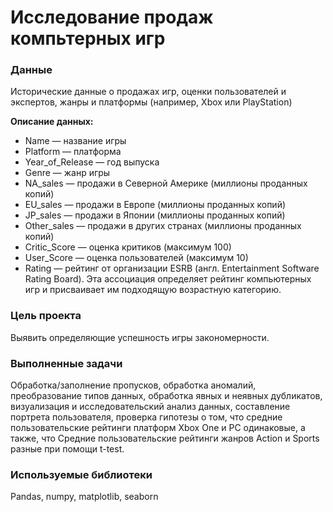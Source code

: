 # Исследование продаж компьтерных игр


### Данные
Исторические данные о продажах игр, оценки пользователей и экспертов, жанры и платформы (например, Xbox или PlayStation)

**Описание данных:** 

- Name — название игры
- Platform — платформа
- Year_of_Release — год выпуска
- Genre — жанр игры
- NA_sales — продажи в Северной Америке (миллионы проданных копий)
- EU_sales — продажи в Европе (миллионы проданных копий)
- JP_sales — продажи в Японии (миллионы проданных копий)
- Other_sales — продажи в других странах (миллионы проданных копий)
- Critic_Score — оценка критиков (максимум 100)
- User_Score — оценка пользователей (максимум 10)
- Rating — рейтинг от организации ESRB (англ. Entertainment Software Rating Board). Эта ассоциация определяет рейтинг компьютерных игр и присваивает им подходящую возрастную категорию.


### Цель проекта
Выявить определяющие успешность игры закономерности.

### Выполненные задачи

Обработка/заполнение пропусков, обработка аномалий, преобразование типов данных, обработка явных и неявных дубликатов, визуализация и исследовательский анализ данных, составление портрета пользователя, проверка гипотезы о том, что средние пользовательские рейтинги платформ Xbox One и PC одинаковые, а также, что Средние пользовательские рейтинги жанров Action и Sports разные при помощи t-test. 

### Используемые библиотеки

Pandas, numpy, matplotlib, seaborn
